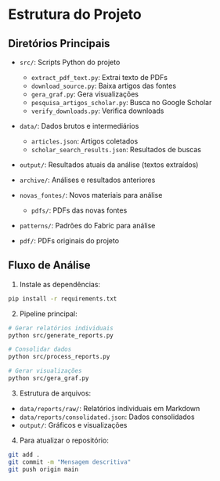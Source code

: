 # Estrutura do Projeto

## Diretórios Principais

- `src/`: Scripts Python do projeto
  - `extract_pdf_text.py`: Extrai texto de PDFs
  - `download_source.py`: Baixa artigos das fontes
  - `gera_graf.py`: Gera visualizações
  - `pesquisa_artigos_scholar.py`: Busca no Google Scholar
  - `verify_downloads.py`: Verifica downloads

- `data/`: Dados brutos e intermediários
  - `articles.json`: Artigos coletados
  - `scholar_search_results.json`: Resultados de buscas

- `output/`: Resultados atuais da análise (textos extraídos)

- `archive/`: Análises e resultados anteriores

- `novas_fontes/`: Novos materiais para análise
  - `pdfs/`: PDFs das novas fontes

- `patterns/`: Padrões do Fabric para análise

- `pdf/`: PDFs originais do projeto

## Fluxo de Análise

1. Instale as dependências:
```bash
pip install -r requirements.txt
```

2. Pipeline principal:
```bash
# Gerar relatórios individuais
python src/generate_reports.py

# Consolidar dados
python src/process_reports.py

# Gerar visualizações
python src/gera_graf.py
```

3. Estrutura de arquivos:
- `data/reports/raw/`: Relatórios individuais em Markdown
- `data/reports/consolidated.json`: Dados consolidados
- `output/`: Gráficos e visualizações

4. Para atualizar o repositório:
```bash
git add .
git commit -m "Mensagem descritiva"
git push origin main
```
